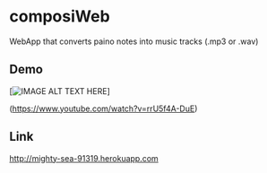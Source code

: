 # composiWeb
WebApp that converts paino notes into music tracks (.mp3 or .wav)
## Demo


[![IMAGE ALT TEXT HERE](https://img.youtube.com/vi/rrU5f4A-DuE/0.jpg)]

(https://www.youtube.com/watch?v=rrU5f4A-DuE)


## Link
http://mighty-sea-91319.herokuapp.com
